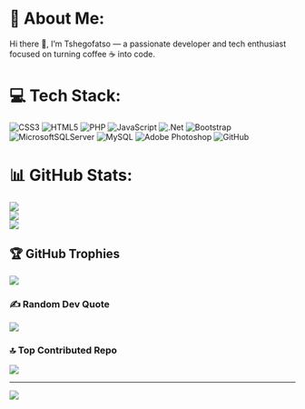 # 💫 About Me:
Hi there 👋, I’m Tshegofatso — a passionate developer and tech enthusiast focused on turning coffee ☕ into code.<br>


# 💻 Tech Stack:
![CSS3](https://img.shields.io/badge/css3-%231572B6.svg?style=flat-square&logo=css3&logoColor=white) ![HTML5](https://img.shields.io/badge/html5-%23E34F26.svg?style=flat-square&logo=html5&logoColor=white) ![PHP](https://img.shields.io/badge/php-%23777BB4.svg?style=flat-square&logo=php&logoColor=white) ![JavaScript](https://img.shields.io/badge/javascript-%23323330.svg?style=flat-square&logo=javascript&logoColor=%23F7DF1E) ![.Net](https://img.shields.io/badge/.NET-5C2D91?style=flat-square&logo=.net&logoColor=white) ![Bootstrap](https://img.shields.io/badge/bootstrap-%238511FA.svg?style=flat-square&logo=bootstrap&logoColor=white) ![MicrosoftSQLServer](https://img.shields.io/badge/Microsoft%20SQL%20Server-CC2927?style=flat-square&logo=microsoft%20sql%20server&logoColor=white) ![MySQL](https://img.shields.io/badge/mysql-4479A1.svg?style=flat-square&logo=mysql&logoColor=white) ![Adobe Photoshop](https://img.shields.io/badge/adobe%20photoshop-%2331A8FF.svg?style=flat-square&logo=adobe%20photoshop&logoColor=white) ![GitHub](https://img.shields.io/badge/github-%23121011.svg?style=flat-square&logo=github&logoColor=white)
# 📊 GitHub Stats:
![](https://github-readme-stats.vercel.app/api?username=TsxgowLetshwiti&theme=dark&hide_border=true&include_all_commits=true&count_private=true)<br/>
![](https://nirzak-streak-stats.vercel.app/?user=TsxgowLetshwiti&theme=dark&hide_border=true)<br/>
![](https://github-readme-stats.vercel.app/api/top-langs/?username=TsxgowLetshwiti&theme=dark&hide_border=true&include_all_commits=true&count_private=true&layout=compact)

## 🏆 GitHub Trophies
![](https://github-profile-trophy.vercel.app/?username=TsxgowLetshwiti&theme=onedark&no-frame=true&no-bg=false&margin-w=4)

### ✍️ Random Dev Quote
![](https://quotes-github-readme.vercel.app/api?type=horizontal&theme=dark)

### 🔝 Top Contributed Repo
![](https://github-contributor-stats.vercel.app/api?username=TsxgowLetshwiti&limit=5&theme=dark&combine_all_yearly_contributions=true)

---
[![](https://visitcount.itsvg.in/api?id=TsxgowLetshwiti&icon=0&color=0)](https://visitcount.itsvg.in)

<!-- Proudly created with GPRM ( https://gprm.itsvg.in ) -->
